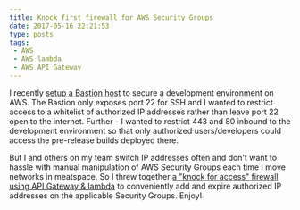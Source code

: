 ```yaml
---
title: Knock first firewall for AWS Security Groups
date: 2017-05-16 22:21:53
type: posts
tags:
 - AWS
 - AWS lambda
 - AWS API Gateway
---
```

I recently [setup a Bastion host](./2017-05-01-setting-up-bastion-host-aws.html) to secure a development environment on AWS. The Bastion only exposes port 22 for SSH and I wanted to restrict access to a whitelist of authorized IP addresses rather than leave port 22 open to the internet. Further - I wanted to restrict 443 and 80 inbound to the development environment so that only authorized users/developers could access the pre-release builds deployed there.

But I and others on my team switch IP addresses often and don't want to hassle with manual manipulation of AWS Security Groups each time I move networks in meatspace. So I threw together [a "knock for access" firewall using API Gateway & lambda](https://github.com/ets/aws-lambda-firewall) to conveniently add and expire authorized IP addresses on the applicable Security Groups. Enjoy!
